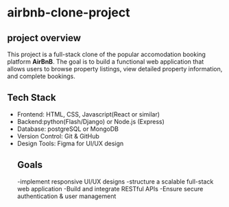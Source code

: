 # airbnb-clone-project
## project overview
This project is a full-stack clone of the popular accomodation booking platform **AirBnB**. The goal is to build a functional web application that allows users to browse property listings, view detailed property information, and complete bookings.
## Tech Stack
- Frontend: HTML, CSS, Javascript(React or similar)
- Backend:python(Flash/Django) or Node.js (Express)
- Database: postgreSQL or MongoDB
- Version Control: Git & GitHub
- Design Tools: Figma for UI/UX design
  ## Goals
  -implement responsive UI/UX designs
  -structure a scalable full-stack web application
  -Build and integrate RESTful APIs
  -Ensure secure authentication & user management

